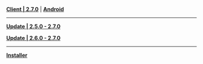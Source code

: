 **[Client | 2.7.0](https://autopatchcnws.yuanshen.com/client_app/download/pc_zip/20220510122739_htkJy9BIys9tCMHu/YuanShen_2.7.0.zip)** | **[Android](https://autopatchcnws.yuanshen.com/client_app/download/Android/20220516191350_a8NUjZ1Vie2blUVC/mihoyo/yuanshen_2.7.0.apk)**

---

**[Update | 2.5.0 - 2.7.0](https://autopatchcnws.yuanshen.com/client_app/update/hk4e_cn/18/game_2.5.0_2.7.0_hdiff_gctEXCzIRUjLFMNl.zip)**

**[Update | 2.6.0 - 2.7.0](https://autopatchcnws.yuanshen.com/client_app/update/hk4e_cn/18/game_2.6.0_2.7.0_hdiff_dsyhYJaEwc1SNe3p.zip)**

---

**[Installer](https://autopatchcnws.yuanshen.com/client_app/download/launcher/20220516190946_RInG4BRNRU698Mxo/mihoyo/yuanshen_setup_20220426165919.exe)**
